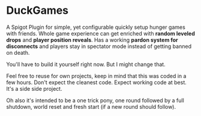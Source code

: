 # DuckGames
A Spigot Plugin for simple, yet configurable quickly setup hunger games with friends. Whole game experience can get enriched with **random leveled drops** and **player position reveals**. Has a working **pardon system for disconnects** and players stay in spectator mode instead of getting banned on death.

You'll have to build it yourself right now. But I might change that.

Feel free to reuse for own projects, keep in mind that this was coded in a few hours. Don't expect the cleanest code. Expect working code at best. It's a side side project.

Oh also it's intended to be a one trick pony, one round followed by a full shutdown, world reset and fresh start (if a new round should follow).
